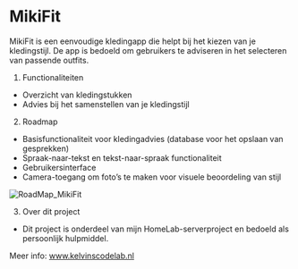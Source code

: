 # MikiFit
MikiFit is een eenvoudige kledingapp die helpt bij het kiezen van je kledingstijl.
De app is bedoeld om gebruikers te adviseren in het selecteren van passende outfits.

1. Functionaliteiten
- Overzicht van kledingstukken
- Advies bij het samenstellen van je kledingstijl

2. Roadmap
- Basisfunctionaliteit voor kledingadvies (database voor het opslaan van gesprekken)
- Spraak-naar-tekst en tekst-naar-spraak functionaliteit
- Gebruikersinterface
- Camera-toegang om foto’s te maken voor visuele beoordeling van stijl

![RoadMap_MikiFit](https://github.com/user-attachments/assets/a11f8c4f-07e4-43a3-b350-a014fdf67d1a)




3. Over dit project
- Dit project is onderdeel van mijn HomeLab-serverproject en bedoeld
als persoonlijk hulpmiddel.

Meer info: www.kelvinscodelab.nl
